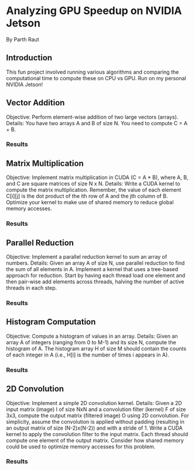 # Analyzing GPU Speedup on NVIDIA Jetson
By Parth Raut

## Introduction
This fun project involved running various algorithms and comparing the computational time to compute these on CPU vs GPU. Run on my personal NVIDIA Jetson!

## Vector Addition
Objective: Perform element-wise addition of two large vectors (arrays).
Details: You have two arrays A and B of size N. You need to compute C = A + B.

### Results


## Matrix Multiplication
Objective: Implement matrix multiplication in CUDA (C = A * B), where A, B, and C are square matrices of size N x N.
Details: Write a CUDA kernel to compute the matrix multiplication. Remember, the value of each element C[i][j] is the dot product of the ith row of A and the jth column of B.
Optimize your kernel to make use of shared memory to reduce global memory accesses.

### Results

## Parallel Reduction
Objective: Implement a parallel reduction kernel to sum an array of numbers.
Details: Given an array A of size N, use parallel reduction to find the sum of all elements in A.
Implement a kernel that uses a tree-based approach for reduction. Start by having each thread load one element and then pair-wise add elements across threads, halving the number of active threads in each step.

### Results

## Histogram Computation
Objective: Compute a histogram of values in an array.
Details: Given an array A of integers (ranging from 0 to M-1) and its size N, compute the histogram of A. The histogram array H of size M should contain the counts of each integer in A (i.e., H[i] is the number of times i appears in A).

### Results

## 2D Convolution
Objective: Implement a simple 2D convolution kernel.
Details: Given a 2D input matrix (image) I of size NxN and a convolution filter (kernel) F of size 3x3, compute the output matrix (filtered image) O using 2D convolution.
For simplicity, assume the convolution is applied without padding (resulting in an output matrix of size (N-2)x(N-2)) and with a stride of 1.
Write a CUDA kernel to apply the convolution filter to the input matrix. Each thread should compute one element of the output matrix.
Consider how shared memory could be used to optimize memory accesses for this problem.

### Results